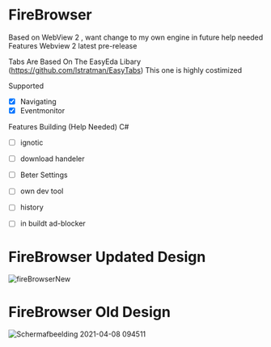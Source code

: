 # FireBrowser

Based on WebView 2  , want change to my own engine in future help needed
Features Webview 2 latest pre-release

Tabs Are Based On The EasyEda Libary (https://github.com/lstratman/EasyTabs)
This one is highly costimized

Supported
- [x] Navigating
- [x] Eventmonitor

Features Building (Help Needed) C#
- [ ] ignotic
- [ ] download handeler
- [ ] Beter Settings
- [ ] own dev tool
- [ ] history
- [ ] in buildt ad-blocker


# FireBrowser Updated Design

![fireBrowserNew](https://user-images.githubusercontent.com/53493418/114591390-1d8afd00-9c8a-11eb-9a88-90b0e8978617.png)

# FireBrowser Old Design

![Schermafbeelding 2021-04-08 094511](https://user-images.githubusercontent.com/53493418/114591546-4ca16e80-9c8a-11eb-869b-810039422aae.png)
